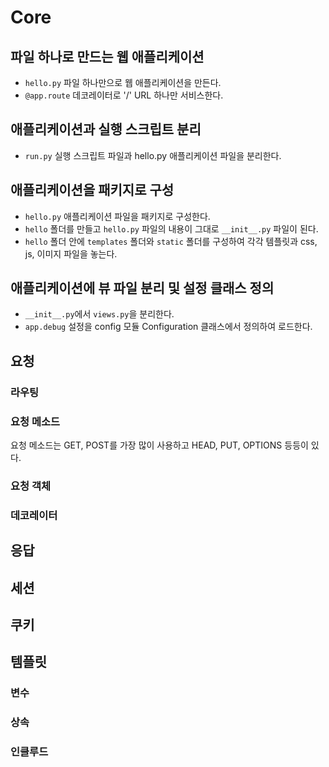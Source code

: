 # Core

## 파일 하나로 만드는 웹 애플리케이션

* ```hello.py``` 파일 하나만으로 웹 애플리케이션을 만든다.
* ```@app.route``` 데코레이터로 '/' URL 하나만 서비스한다.

## 애플리케이션과 실행 스크립트 분리

* ```run.py``` 실행 스크립트 파일과 hello.py 애플리케이션 파일을 분리한다.

## 애플리케이션을 패키지로 구성

* ```hello.py``` 애플리케이션 파일을 패키지로 구성한다.
* ```hello``` 폴더를 만들고 ```hello.py``` 파일의 내용이 그대로 ```__init__.py``` 파일이 된다.
* ```hello``` 폴더 안에 ```templates``` 폴더와 ```static``` 폴더를 구성하여 각각 템플릿과 css, js, 이미지 파일을 놓는다.

## 애플리케이션에 뷰 파일 분리 및 설정 클래스 정의

* ```__init__.py```에서 ```views.py```을 분리한다.
* ```app.debug``` 설정을 config 모듈 Configuration 클래스에서 정의하여 로드한다.

## 요청

### 라우팅

### 요청 메소드

요청 메소드는 GET, POST를 가장 많이 사용하고 HEAD, PUT, OPTIONS 등등이 있다.

### 요청 객체

### 데코레이터

## 응답

## 세션

## 쿠키

## 템플릿

### 변수

### 상속

### 인클루드
